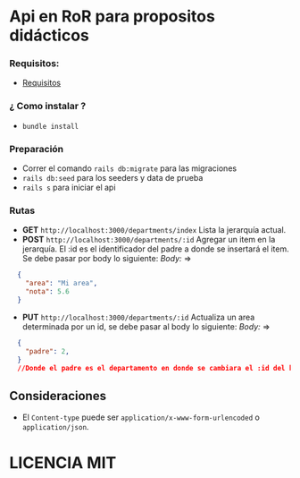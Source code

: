 # Api en RoR para propositos didácticos

### Requisitos:

* [Requisitos](http://rubyonrails.org.es/instala.html)

### ¿ Como instalar ?

* `bundle install`

### Preparación

* Correr el comando `rails db:migrate` para las migraciones
* `rails db:seed` para los seeders y data de prueba
* `rails s` para iniciar el api

### Rutas

* **GET** `http://localhost:3000/departments/index` Lista la jerarquía actual.
* **POST** `http://localhost:3000/departments/:id` Agregar un item en la jerarquía. El :id es el identificador del padre a donde se insertará el item. Se debe pasar por body lo siguiente: 
*Body:* => 
```json
  {
    "area": "Mi area",
    "nota": 5.6  
  }
```

* **PUT** `http://localhost:3000/departments/:id` Actualiza un area determinada por un id, se debe pasar al body lo siguiente:
*Body:* => 
```json
  {
    "padre": 2,
  }
  //Donde el padre es el departamento en donde se cambiara el :id del hijo
```

## Consideraciones

* El `Content-type` puede ser `application/x-www-form-urlencoded` o `application/json`.


# LICENCIA MIT